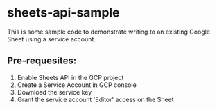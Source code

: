 # sheets-api-sample

This is some sample code to demonstrate writing to an existing Google Sheet using a service account.

## Pre-requesites:
1. Enable Sheets API in the GCP project
1. Create a Service Account in GCP console
1. Download the service key
1. Grant the service account 'Editor' access on the Sheet
